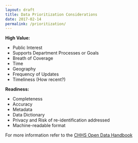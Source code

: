 ```yaml
---
layout: draft
title: Data Prioritization Considerations
date: 2017-02-14
permalink: /prioritization/
---
```


**High Value:**

* Public Interest  
* Supports Department Processes or Goals  
* Breath of Coverage  
* Time  
* Geography  
* Frequency of Updates  
* Timeliness (How recent?)  

**Readiness:**

* Completeness  
* Accuracy  
* Metadata  
* Data Dictionary  
* Privacy and Risk of re-identification addressed  
* Machine-readable format  

For more information refer to the [CHHS Open Data Handbook](chhsdata.github.oi/opendatahandbook)